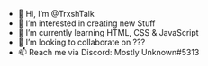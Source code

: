 - 👋 Hi, I’m @TrxshTalk
- 👀 I’m interested in creating new Stuff
- 🌱 I’m currently learning HTML, CSS & JavaScript
- 💞️ I’m looking to collaborate on ???
- 📫 Reach me via Discord: Mostly Unknown#5313

<!---
TrxshTalk/TrxshTalk is a ✨ special ✨ repository because its `README.md` (this file) appears on your GitHub profile.
You can click the Preview link to take a look at your changes.
--->
